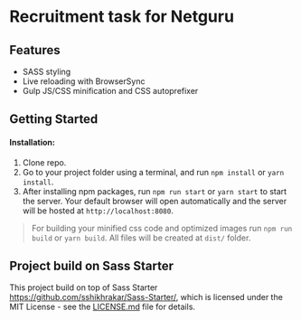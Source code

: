 #  Recruitment task for Netguru

## Features

* SASS styling
* Live reloading with BrowserSync 
* Gulp JS/CSS minification and CSS autoprefixer

## Getting Started

#### Installation:

1. Clone repo.
2. Go to your project folder using a terminal, and run `npm install` or `yarn install`.
3. After installing npm packages, run `npm run start` or `yarn start` to start the server. Your default browser will open automatically and the server will be hosted at `http://localhost:8080`.

> For building your minified css code and optimized images run `npm run build` or `yarn build`. All files will be created at `dist/` folder.

## Project build on Sass Starter 

This project  build on top of Sass Starter https://github.com/sshikhrakar/Sass-Starter/, which is licensed under the MIT License - see the [LICENSE.md](https://github.com/sshikhrakar/Sass-Starter/blob/master/LICENSE) file for details.
